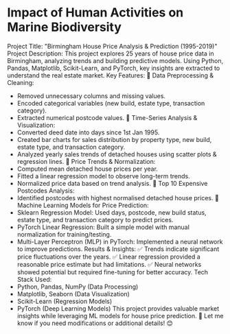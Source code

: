 # Impact of Human Activities on Marine Biodiversity



Project Title:
"Birmingham House Price Analysis & Prediction (1995-2019)"
Project Description:
This project explores 25 years of house price data in Birmingham, analyzing trends and building predictive models. Using Python, Pandas, Matplotlib, Scikit-Learn, and PyTorch, key insights are extracted to understand the real estate market.
Key Features:
🔹 Data Preprocessing & Cleaning:
* Removed unnecessary columns and missing values.
* Encoded categorical variables (new build, estate type, transaction category).
* Extracted numerical postcode values.
🔹 Time-Series Analysis & Visualization:
* Converted deed date into days since 1st Jan 1995.
* Created bar charts for sales distribution by property type, new build, estate type, and transaction category.
* Analyzed yearly sales trends of detached houses using scatter plots & regression lines.
🔹 Price Trends & Normalization:
* Computed mean detached house prices per year.
* Fitted a linear regression model to observe long-term trends.
* Normalized price data based on trend analysis.
🔹 Top 10 Expensive Postcodes Analysis:
* Identified postcodes with highest normalised detached house prices.
🔹 Machine Learning Models for Price Prediction:
* Sklearn Regression Model: Used days, postcode, new build status, estate type, and transaction category to predict prices.
* PyTorch Linear Regression: Built a simple model with manual normalization for training/testing.
* Multi-Layer Perceptron (MLP) in PyTorch: Implemented a neural network to improve predictions.
Results & Insights:
✅ Trends indicate significant price fluctuations over the years. ✅ Linear regression provided a reasonable price estimate but had limitations. ✅ Neural networks showed potential but required fine-tuning for better accuracy.
Tech Stack Used:
* Python, Pandas, NumPy (Data Processing)
* Matplotlib, Seaborn (Data Visualization)
* Scikit-Learn (Regression Models)
* PyTorch (Deep Learning Models)
This project provides valuable market insights while leveraging ML models for house price prediction. 🚀
Let me know if you need modifications or additional details! 😊
